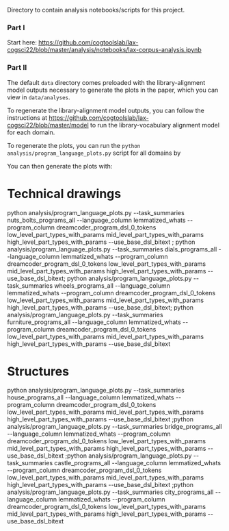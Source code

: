 Directory to contain analysis notebooks/scripts for this project.

### Part I
Start here: https://github.com/cogtoolslab/lax-cogsci22/blob/master/analysis/notebooks/lax-corpus-analysis.ipynb


### Part II
The default `data` directory comes preloaded with the library-alignment model outputs necessary to generate the plots in the paper, which you can view in `data/analyses`.

To regenerate the library-alignment model outputs, you can follow the instructions at https://github.com/cogtoolslab/lax-cogsci22/blob/master/model to run the library-vocabulary alignment model for each domain. 

To regenerate the plots, you can run the `python analysis/program_language_plots.py` script for all domains by 


You can then generate the plots with: 
# Technical drawings
python analysis/program_language_plots.py --task_summaries nuts_bolts_programs_all --language_column lemmatized_whats --program_column dreamcoder_program_dsl_0_tokens  low_level_part_types_with_params mid_level_part_types_with_params high_level_part_types_with_params --use_base_dsl_bitext ; python analysis/program_language_plots.py --task_summaries dials_programs_all --language_column lemmatized_whats --program_column dreamcoder_program_dsl_0_tokens low_level_part_types_with_params mid_level_part_types_with_params high_level_part_types_with_params --use_base_dsl_bitext; python analysis/program_language_plots.py --task_summaries wheels_programs_all --language_column lemmatized_whats --program_column dreamcoder_program_dsl_0_tokens low_level_part_types_with_params mid_level_part_types_with_params high_level_part_types_with_params --use_base_dsl_bitext; python analysis/program_language_plots.py --task_summaries furniture_programs_all --language_column lemmatized_whats --program_column dreamcoder_program_dsl_0_tokens  low_level_part_types_with_params mid_level_part_types_with_params high_level_part_types_with_params --use_base_dsl_bitext
# Structures
python analysis/program_language_plots.py --task_summaries house_programs_all --language_column lemmatized_whats --program_column dreamcoder_program_dsl_0_tokens  low_level_part_types_with_params mid_level_part_types_with_params high_level_part_types_with_params --use_base_dsl_bitext ;python analysis/program_language_plots.py --task_summaries bridge_programs_all --language_column lemmatized_whats --program_column dreamcoder_program_dsl_0_tokens  low_level_part_types_with_params mid_level_part_types_with_params high_level_part_types_with_params --use_base_dsl_bitext ;python analysis/program_language_plots.py --task_summaries castle_programs_all --language_column lemmatized_whats --program_column dreamcoder_program_dsl_0_tokens  low_level_part_types_with_params mid_level_part_types_with_params high_level_part_types_with_params --use_base_dsl_bitext ;python analysis/program_language_plots.py --task_summaries city_programs_all --language_column lemmatized_whats  --program_column dreamcoder_program_dsl_0_tokens low_level_part_types_with_params mid_level_part_types_with_params high_level_part_types_with_params  --use_base_dsl_bitext

